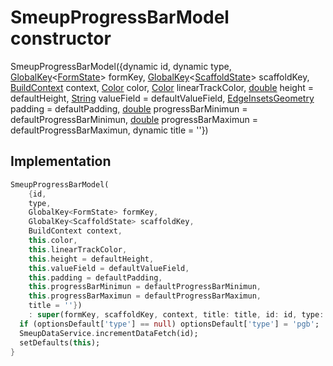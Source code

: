 


# SmeupProgressBarModel constructor







SmeupProgressBarModel({dynamic id, dynamic type, [GlobalKey](https://api.flutter.dev/flutter/widgets/GlobalKey-class.html)&lt;[FormState](https://api.flutter.dev/flutter/widgets/FormState-class.html)> formKey, [GlobalKey](https://api.flutter.dev/flutter/widgets/GlobalKey-class.html)&lt;[ScaffoldState](https://api.flutter.dev/flutter/material/ScaffoldState-class.html)> scaffoldKey, [BuildContext](https://api.flutter.dev/flutter/widgets/BuildContext-class.html) context, [Color](https://api.flutter.dev/flutter/dart-ui/Color-class.html) color, [Color](https://api.flutter.dev/flutter/dart-ui/Color-class.html) linearTrackColor, [double](https://api.flutter.dev/flutter/dart-core/double-class.html) height = defaultHeight, [String](https://api.flutter.dev/flutter/dart-core/String-class.html) valueField = defaultValueField, [EdgeInsetsGeometry](https://api.flutter.dev/flutter/painting/EdgeInsetsGeometry-class.html) padding = defaultPadding, [double](https://api.flutter.dev/flutter/dart-core/double-class.html) progressBarMinimun = defaultProgressBarMinimun, [double](https://api.flutter.dev/flutter/dart-core/double-class.html) progressBarMaximun = defaultProgressBarMaximun, dynamic title = ''})





## Implementation

```dart
SmeupProgressBarModel(
    {id,
    type,
    GlobalKey<FormState> formKey,
    GlobalKey<ScaffoldState> scaffoldKey,
    BuildContext context,
    this.color,
    this.linearTrackColor,
    this.height = defaultHeight,
    this.valueField = defaultValueField,
    this.padding = defaultPadding,
    this.progressBarMinimun = defaultProgressBarMinimun,
    this.progressBarMaximun = defaultProgressBarMaximun,
    title = ''})
    : super(formKey, scaffoldKey, context, title: title, id: id, type: type) {
  if (optionsDefault['type'] == null) optionsDefault['type'] = 'pgb';
  SmeupDataService.incrementDataFetch(id);
  setDefaults(this);
}
```







